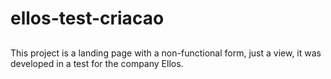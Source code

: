 # ellos-test-criacao
##
This project is a landing page with a non-functional form, just a view, it was developed in a test for the company Ellos.
